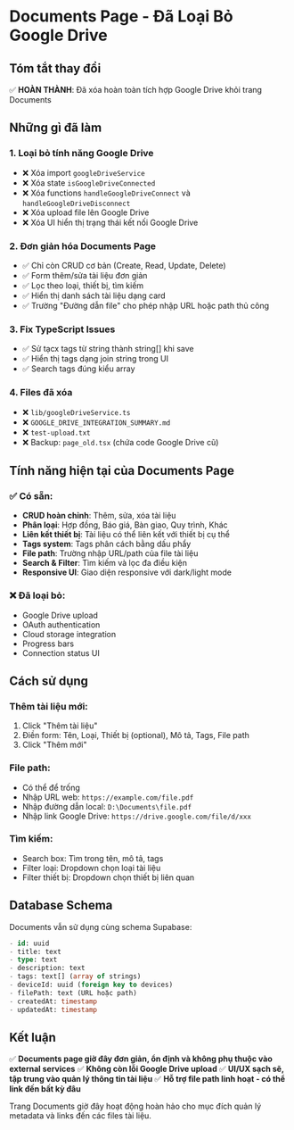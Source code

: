 # Documents Page - Đã Loại Bỏ Google Drive

## Tóm tắt thay đổi

✅ **HOÀN THÀNH**: Đã xóa hoàn toàn tích hợp Google Drive khỏi trang Documents

## Những gì đã làm

### 1. Loại bỏ tính năng Google Drive
- ❌ Xóa import `googleDriveService`
- ❌ Xóa state `isGoogleDriveConnected` 
- ❌ Xóa functions `handleGoogleDriveConnect` và `handleGoogleDriveDisconnect`
- ❌ Xóa upload file lên Google Drive
- ❌ Xóa UI hiển thị trạng thái kết nối Google Drive

### 2. Đơn giản hóa Documents Page
- ✅ Chỉ còn CRUD cơ bản (Create, Read, Update, Delete)
- ✅ Form thêm/sửa tài liệu đơn giản
- ✅ Lọc theo loại, thiết bị, tìm kiếm
- ✅ Hiển thị danh sách tài liệu dạng card
- ✅ Trường "Đường dẫn file" cho phép nhập URL hoặc path thủ công

### 3. Fix TypeScript Issues
- ✅ Sử tạcx tags từ string thành string[] khi save
- ✅ Hiển thị tags dạng join string trong UI
- ✅ Search tags đúng kiểu array

### 4. Files đã xóa
- ❌ `lib/googleDriveService.ts` 
- ❌ `GOOGLE_DRIVE_INTEGRATION_SUMMARY.md`
- ❌ `test-upload.txt`
- ❌ Backup: `page_old.tsx` (chứa code Google Drive cũ)

## Tính năng hiện tại của Documents Page

### ✅ Có sẵn:
- **CRUD hoàn chỉnh**: Thêm, sửa, xóa tài liệu
- **Phân loại**: Hợp đồng, Báo giá, Bàn giao, Quy trình, Khác
- **Liên kết thiết bị**: Tài liệu có thể liên kết với thiết bị cụ thể  
- **Tags system**: Tags phân cách bằng dấu phẩy
- **File path**: Trường nhập URL/path của file tài liệu
- **Search & Filter**: Tìm kiếm và lọc đa điều kiện
- **Responsive UI**: Giao diện responsive với dark/light mode

### ❌ Đã loại bỏ:
- Google Drive upload
- OAuth authentication  
- Cloud storage integration
- Progress bars
- Connection status UI

## Cách sử dụng

### Thêm tài liệu mới:
1. Click "Thêm tài liệu" 
2. Điền form: Tên, Loại, Thiết bị (optional), Mô tả, Tags, File path
3. Click "Thêm mới"

### File path:
- Có thể để trống
- Nhập URL web: `https://example.com/file.pdf`  
- Nhập đường dẫn local: `D:\Documents\file.pdf`
- Nhập link Google Drive: `https://drive.google.com/file/d/xxx`

### Tìm kiếm:
- Search box: Tìm trong tên, mô tả, tags
- Filter loại: Dropdown chọn loại tài liệu
- Filter thiết bị: Dropdown chọn thiết bị liên quan

## Database Schema

Documents vẫn sử dụng cùng schema Supabase:
```sql
- id: uuid
- title: text  
- type: text
- description: text
- tags: text[] (array of strings)
- deviceId: uuid (foreign key to devices)
- filePath: text (URL hoặc path)
- createdAt: timestamp
- updatedAt: timestamp  
```

## Kết luận

✅ **Documents page giờ đây đơn giản, ổn định và không phụ thuộc vào external services**
✅ **Không còn lỗi Google Drive upload** 
✅ **UI/UX sạch sẽ, tập trung vào quản lý thông tin tài liệu**
✅ **Hỗ trợ file path linh hoạt - có thể link đến bất kỳ đâu**

Trang Documents giờ đây hoạt động hoàn hảo cho mục đích quản lý metadata và links đến các files tài liệu.
